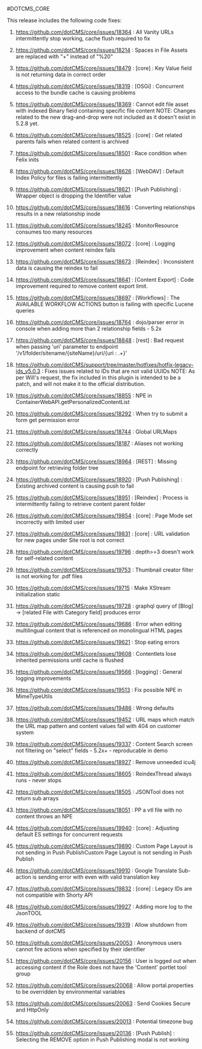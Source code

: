 #DOTCMS_CORE


This release includes the following code fixes:

1. https://github.com/dotCMS/core/issues/18364 : All Vanity URLs intermittently stop working, cache flush required to fix

2. https://github.com/dotCMS/core/issues/18214 : Spaces in File Assets are replaced with "+" instead of "%20"

3. https://github.com/dotCMS/core/issues/18479 : [core] : Key Value field is not returning data in correct order

4. https://github.com/dotCMS/core/issues/18319 : [OSGi] : Concurrent access to the bundle cache is causing problems

5. https://github.com/dotCMS/core/issues/18369 : Cannot edit file asset with indexed Binary field containing specific file content
   NOTE: Changes related to the new drag-and-drop were not included as it doesn't exist in 5.2.8 yet.

6. https://github.com/dotCMS/core/issues/18525 : [core] : Get related parents fails when related content is archived

7. https://github.com/dotCMS/core/issues/18501 : Race condition when Felix inits

8. https://github.com/dotCMS/core/issues/18626 : [WebDAV] : Default Index Policy for files is failing intermittently

9. https://github.com/dotCMS/core/issues/18621 : [Push Publishing] : Wrapper object is dropping the Identifier value

10. https://github.com/dotCMS/core/issues/18616 : Converting relationships results in a new relationship inode

11. https://github.com/dotCMS/core/issues/18245 : MonitorResource consumes too many resources

12. https://github.com/dotCMS/core/issues/18072 : [core] : Logging improvement when content reindex fails

13. https://github.com/dotCMS/core/issues/18673 : [Reindex] : Inconsistent data is causing the reindex to fail

14. https://github.com/dotCMS/core/issues/18641 : [Content Export] : Code improvement required to remove content export limit.

15. https://github.com/dotCMS/core/issues/18697 : [Workflows] : The AVAILABLE WORKFLOW ACTIONS button is failing with specific Lucene queries

16. https://github.com/dotCMS/core/issues/18764 : dojo/parser error in console when adding more than 2 relationship fields - 5.2x

17. https://github.com/dotCMS/core/issues/18848 : [rest] : Bad request when passing 'uri' parameter to endpoint '/v1/folder/sitename/{siteName}/uri/{uri : .+}'

18. https://github.com/dotCMS/support/tree/master/hotfixes/hotfix-legacy-ids_v5.0.3 : Fixes issues related to IDs that are not valid UUIDs
    NOTE: As per Will's request, the fix included in this plugin is intended to be a patch, and will not make it to the official distribution.

19. https://github.com/dotCMS/core/issues/18855 : NPE in ContainerWebAPI.getPersonalizedContentList

20. https://github.com/dotCMS/core/issues/18292 : When try to submit a form get permission error

21. https://github.com/dotCMS/core/issues/18744 : Global URLMaps

22. https://github.com/dotCMS/core/issues/18187 : Aliases not working correctly

23. https://github.com/dotCMS/core/issues/18964 : [REST] : Missing endpoint for retrieving folder tree 

24. https://github.com/dotCMS/core/issues/18920 : [Push Publishing] : Existing archived content is causing push to fail

25. https://github.com/dotCMS/core/issues/18951 : [Reindex] : Process is intermittently failing to retrieve content parent folder

26. https://github.com/dotCMS/core/issues/19854 : [core] : Page Mode set incorrectly with limited user

27. https://github.com/dotCMS/core/issues/19831 : [core] : URL validation for new pages under Site root is not correct

28. https://github.com/dotCMS/core/issues/19796 : depth>=3 doesn't work for self-related content

29. https://github.com/dotCMS/core/issues/19753 : Thumbnail creator filter is not working for .pdf files

30. https://github.com/dotCMS/core/issues/19715 : Make XStream initialization static

31. https://github.com/dotCMS/core/issues/19728	: graphql query of [Blog] -> [related File with Category field] produces error

32. https://github.com/dotCMS/core/issues/19686 : Error when editing multilingual content that is referenced on monolingual HTML pages

33. https://github.com/dotCMS/core/issues/19621	: Stop eating errors

34. https://github.com/dotCMS/core/issues/19608 : Contentlets lose inherited permissions until cache is flushed

35. https://github.com/dotCMS/core/issues/19566 : [logging] : General logging improvements

36. https://github.com/dotCMS/core/issues/19513	: Fix possible NPE in MimeTypeUtils

37. https://github.com/dotCMS/core/issues/19486	: Wrong defaults

38. https://github.com/dotCMS/core/issues/19452	: URL maps which match the URL map pattern and content values fail with 404 on customer system

39. https://github.com/dotCMS/core/issues/19337	: Content Search screen not filtering on "select" fields - 5.2x+ - reproducable in demo

40. https://github.com/dotCMS/core/issues/18927	: Remove unneeded icu4j

41. https://github.com/dotCMS/core/issues/18605	: ReindexThread always runs - never stops

42. https://github.com/dotCMS/core/issues/18505	: JSONTool does not return sub arrays

43. https://github.com/dotCMS/core/issues/18051	: PP a vtl file with no content throws an NPE

44. https://github.com/dotCMS/core/issues/19940 : [core] : Adjusting default ES settings for concurrent requests

45. https://github.com/dotCMS/core/issues/19890	: Custom Page Layout is not sending in Push PublishCustom Page Layout is not sending in Push Publish

46. https://github.com/dotCMS/core/issues/19910	: Google Translate Sub-action is sending error with even with valid translation key

47. https://github.com/dotCMS/core/issues/19832	: [core] : Legacy IDs are not compatible with Shorty API

48. https://github.com/dotCMS/core/issues/19927	: Adding more log to the JsonTOOL

49. https://github.com/dotCMS/core/issues/19319	: Allow shutdown from backend of dotCMS

50. https://github.com/dotCMS/core/issues/20053 : Anonymous users cannot fire actions when specified by their identifier

51. https://github.com/dotCMS/core/issues/20156 : User is logged out when accessing content if the Role does not have the 'Content' portlet tool group

52. https://github.com/dotCMS/core/issues/20068 : Allow portal.properties to be overridden by environmental variables

53. https://github.com/dotCMS/core/issues/20063 : Send Cookies Secure and HttpOnly

54. https://github.com/dotCMS/core/issues/20013 : Potential timezone bug

55. https://github.com/dotCMS/core/issues/20136 : [Push Publish] : Selecting the REMOVE option in Push Publishing modal is not working

